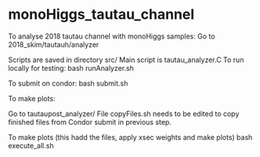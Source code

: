 # monoHiggs_tautau_channel


To analyse 2018 tautau channel with monoHiggs samples:
Go to 2018_skim/tautauh/analyzer

   Scripts are saved in directory src/
   Main script is tautau_analyzer.C
   To run locally for testing:
   bash runAnalyzer.sh

   To submit on condor:
   bash submit.sh 
   

   To make plots:

   Go to tautaupost_analyzer/
   File copyFiles.sh needs to be edited to copy finished files from Condor submit in previous step.

   To make plots (this hadd the files, apply xsec weights and make plots)
   bash execute_all.sh  